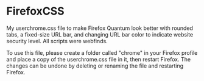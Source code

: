 # FirefoxCSS
My userchrome.css file to make Firefox Quantum look better with rounded tabs, a fixed-size URL bar, and changing URL bar color to indicate website security level. All scripts were webfinds.

To use this file, please create a folder called "chrome" in your Firefox profile and place a copy of the userchrome.css file in it, then restart Firefox. The changes can be undone by deleting or renaming the file and restarting Firefox.
